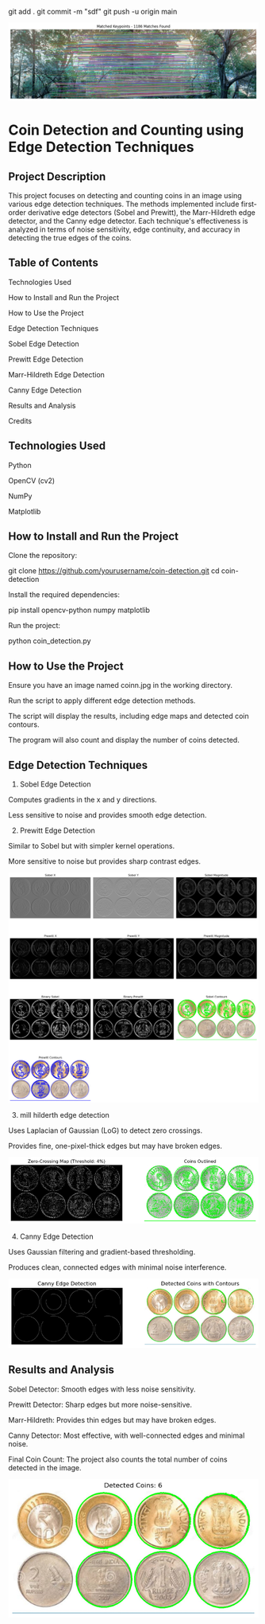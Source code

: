 git add .
git commit -m "sdf"
git push -u origin main


![alt text](images/output.png) 
# Coin Detection and Counting using Edge Detection Techniques

## Project Description

This project focuses on detecting and counting coins in an image using various edge detection techniques. The methods implemented include first-order derivative edge detectors (Sobel and Prewitt), the Marr-Hildreth edge detector, and the Canny edge detector. Each technique's effectiveness is analyzed in terms of noise sensitivity, edge continuity, and accuracy in detecting the true edges of the coins.

## Table of Contents

Technologies Used

How to Install and Run the Project

How to Use the Project

Edge Detection Techniques

Sobel Edge Detection

Prewitt Edge Detection

Marr-Hildreth Edge Detection

Canny Edge Detection

Results and Analysis

Credits

## Technologies Used

Python

OpenCV (cv2)

NumPy

Matplotlib

## How to Install and Run the Project

Clone the repository:

git clone https://github.com/yourusername/coin-detection.git
cd coin-detection

Install the required dependencies:

pip install opencv-python numpy matplotlib

Run the project:

python coin_detection.py

## How to Use the Project

Ensure you have an image named coinn.jpg in the working directory.

Run the script to apply different edge detection methods.

The script will display the results, including edge maps and detected coin contours.

The program will also count and display the number of coins detected.

## Edge Detection Techniques

1. Sobel Edge Detection

Computes gradients in the x and y directions.

Less sensitive to noise and provides smooth edge detection.

2. Prewitt Edge Detection

Similar to Sobel but with simpler kernel operations.

More sensitive to noise but provides sharp contrast edges.

![alt text](<images/output of edge detection using first order derivative prewitt and sobel.png>)

3. mill hilderth edge detection

Uses Laplacian of Gaussian (LoG) to detect zero crossings.

Provides fine, one-pixel-thick edges but may have broken edges.

![alt text](<images/output of using mill hilderth edge detector.png>)

4. Canny Edge Detection

Uses Gaussian filtering and gradient-based thresholding.

Produces clean, connected edges with minimal noise interference.

![alt text](<images/output of canny edge detector.png>)

## Results and Analysis

Sobel Detector: Smooth edges with less noise sensitivity.

Prewitt Detector: Sharp edges but more noise-sensitive.

Marr-Hildreth: Provides thin edges but may have broken edges.

Canny Detector: Most effective, with well-connected edges and minimal noise.

Final Coin Count: The project also counts the total number of coins detected in the image.

![alt text](<images/output of finding no of coins.png>)



